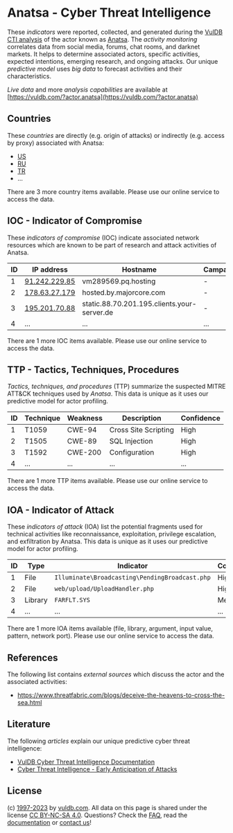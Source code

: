 # Anatsa - Cyber Threat Intelligence

These _indicators_ were reported, collected, and generated during the [VulDB CTI analysis](https://vuldb.com/?kb.cti) of the actor known as [Anatsa](https://vuldb.com/?actor.anatsa). The _activity monitoring_ correlates data from social media, forums, chat rooms, and darknet markets. It helps to determine associated actors, specific activities, expected intentions, emerging research, and ongoing attacks. Our unique _predictive model_ uses _big data_ to forecast activities and their characteristics.

_Live data_ and more _analysis capabilities_ are available at [https://vuldb.com/?actor.anatsa](https://vuldb.com/?actor.anatsa)

## Countries

These _countries_ are directly (e.g. origin of attacks) or indirectly (e.g. access by proxy) associated with Anatsa:

* [US](https://vuldb.com/?country.us)
* [RU](https://vuldb.com/?country.ru)
* [TR](https://vuldb.com/?country.tr)
* ...

There are 3 more country items available. Please use our online service to access the data.

## IOC - Indicator of Compromise

These _indicators of compromise_ (IOC) indicate associated network resources which are known to be part of research and attack activities of Anatsa.

ID | IP address | Hostname | Campaign | Confidence
-- | ---------- | -------- | -------- | ----------
1 | [91.242.229.85](https://vuldb.com/?ip.91.242.229.85) | vm289569.pq.hosting | - | High
2 | [178.63.27.179](https://vuldb.com/?ip.178.63.27.179) | hosted.by.majorcore.com | - | High
3 | [195.201.70.88](https://vuldb.com/?ip.195.201.70.88) | static.88.70.201.195.clients.your-server.de | - | High
4 | ... | ... | ... | ...

There are 1 more IOC items available. Please use our online service to access the data.

## TTP - Tactics, Techniques, Procedures

_Tactics, techniques, and procedures_ (TTP) summarize the suspected MITRE ATT&CK techniques used by _Anatsa_. This data is unique as it uses our predictive model for actor profiling.

ID | Technique | Weakness | Description | Confidence
-- | --------- | -------- | ----------- | ----------
1 | T1059 | CWE-94 | Cross Site Scripting | High
2 | T1505 | CWE-89 | SQL Injection | High
3 | T1592 | CWE-200 | Configuration | High
4 | ... | ... | ... | ...

There are 1 more TTP items available. Please use our online service to access the data.

## IOA - Indicator of Attack

These _indicators of attack_ (IOA) list the potential fragments used for technical activities like reconnaissance, exploitation, privilege escalation, and exfiltration by Anatsa. This data is unique as it uses our predictive model for actor profiling.

ID | Type | Indicator | Confidence
-- | ---- | --------- | ----------
1 | File | `Illuminate\Broadcasting\PendingBroadcast.php` | High
2 | File | `web/upload/UploadHandler.php` | High
3 | Library | `FARFLT.SYS` | Medium
4 | ... | ... | ...

There are 1 more IOA items available (file, library, argument, input value, pattern, network port). Please use our online service to access the data.

## References

The following list contains _external sources_ which discuss the actor and the associated activities:

* https://www.threatfabric.com/blogs/deceive-the-heavens-to-cross-the-sea.html

## Literature

The following _articles_ explain our unique predictive cyber threat intelligence:

* [VulDB Cyber Threat Intelligence Documentation](https://vuldb.com/?kb.cti)
* [Cyber Threat Intelligence - Early Anticipation of Attacks](https://www.scip.ch/en/?labs.20201022)

## License

(c) [1997-2023](https://vuldb.com/?kb.changelog) by [vuldb.com](https://vuldb.com/?kb.about). All data on this page is shared under the license [CC BY-NC-SA 4.0](https://creativecommons.org/licenses/by-nc-sa/4.0/). Questions? Check the [FAQ](https://vuldb.com/?kb.faq), read the [documentation](https://vuldb.com/?kb) or [contact us](https://vuldb.com/?contact)!

